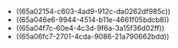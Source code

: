 - ((65a02154-c603-4ad9-912c-da0262df985c))
- ((65a046e6-9944-4514-b11e-4661f05bdcb8))
- ((65a04f7c-60e4-4c3d-9f6a-3a15f36d02ff))
- ((65a06fc7-2701-4cda-9086-21a790662bdd))